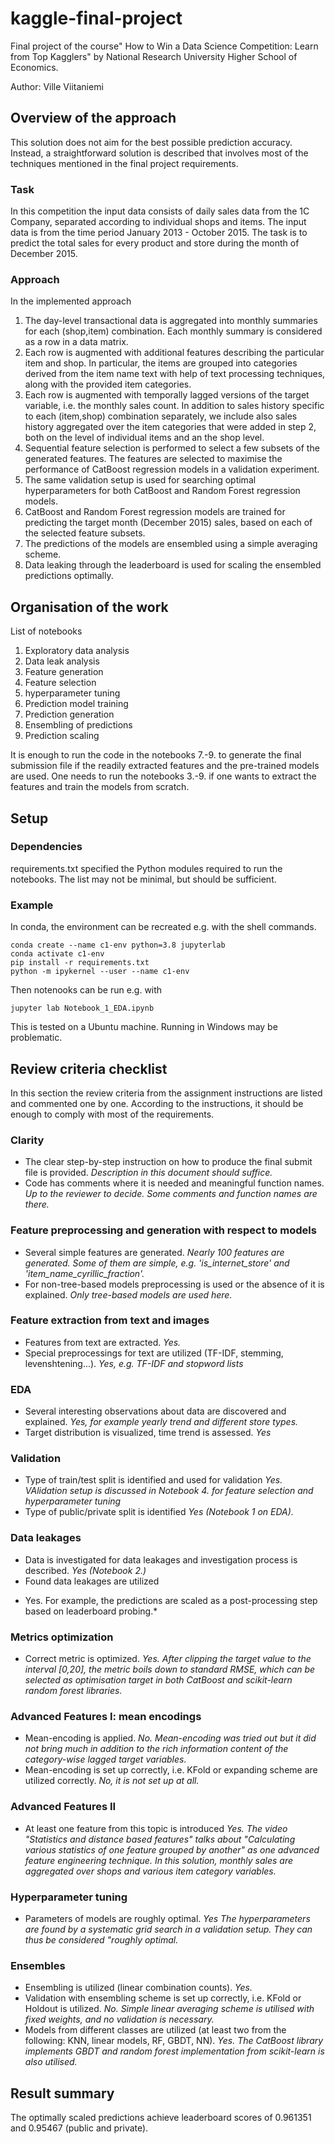# kaggle-final-project
Final project of the course" How to Win a Data Science Competition: Learn from Top Kagglers" by National Research University Higher School of Economics.

Author: Ville Viitaniemi

## Overview of the approach

This solution does not aim for the best possible prediction accuracy. Instead, a straightforward solution is described that involves most of the techniques mentioned in the final project requirements. 

### Task
In this competition the input data consists of daily sales data from the 1C Company, separated according to individual shops and items. The input data
is from the time period January 2013 - October 2015. The task is to predict the total sales for every product and store during the month of December 2015.

### Approach
In the  implemented approach
1. The day-level transactional data is aggregated into monthly summaries for each (shop,item) combination. Each monthly summary is considered as a row in a data matrix.  
2. Each row is augmented with additional features describing the particular item and shop. In particular, the items are grouped into categories derived from the item name text with help of text processing techniques, along with the provided item categories. 
3. Each row is augmented with temporally lagged versions of the target variable, i.e. the monthly sales count. In addition to sales history specific to each (item,shop) combination separately, we include also sales history aggregated over the item categories that were added in step 2, both on the level of individual items and an the shop level.
4. Sequential feature selection is performed to select a few subsets of the generated features. The features are selected to maximise the performance of CatBoost regression
models in a validation experiment.
5. The same validation setup is used for searching  optimal hyperparameters for both CatBoost and Random Forest regression models.
6. CatBoost and Random Forest regression models are trained for predicting the target month (December 2015) sales, based on each of the selected feature subsets.
7. The predictions of the models are ensembled using a simple averaging scheme.
8. Data leaking through the leaderboard is used for scaling 
the ensembled predictions optimally.


## Organisation of the work

List of notebooks
1. Exploratory data analysis
2. Data leak analysis
3. Feature generation
4. Feature selection 
5. hyperparameter tuning
6. Prediction model training 
7. Prediction generation 
8. Ensembling of predictions
9. Prediction scaling

It is enough to run the code in the notebooks 7.-9. to generate the final submission file if the 
readily extracted features and the pre-trained models 
are used. One needs to run the notebooks 3.-9. if one wants 
to extract the features and train the models from scratch. 

## Setup

### Dependencies

requirements.txt specified the Python modules required to run the notebooks. The list may not be minimal,
but should be sufficient.

### Example
In conda, the environment can be recreated e.g. with the shell commands.

```
conda create --name c1-env python=3.8 jupyterlab
conda activate c1-env
pip install -r requirements.txt
python -m ipykernel --user --name c1-env
```
Then notenooks can be run e.g. with
```
jupyter lab Notebook_1_EDA.ipynb
```

This is tested on a Ubuntu machine. Running in Windows may be problematic. 


## Review criteria checklist

In this section the review criteria from the assignment instructions are listed and commented one by one. According to the instructions, 
it should be enough to comply with most of the requirements.

### Clarity

- The clear step-by-step instruction on how to produce the final submit file is provided. *Description in this document should suffice.*
- Code has comments where it is needed and meaningful function names. *Up to the reviewer to decide. Some comments and function names are there.*

### Feature preprocessing and generation with respect to models

- Several simple features are generated. *Nearly 100 features are generated. Some of them are simple, e.g. 'is_internet_store' and 'item_name_cyrillic_fraction'.*
- For non-tree-based models preprocessing is used or the absence of it is explained. *Only tree-based models are used here.*

### Feature extraction from text and images

- Features from text are extracted. *Yes.*
- Special preprocessings for text are utilized (TF-IDF, stemming, levenshtening...). *Yes, e.g. TF-IDF and stopword lists*

### EDA
- Several interesting observations about data are discovered and explained. *Yes, for example yearly trend and different store types.*
- Target distribution is visualized, time trend is assessed. *Yes*

### Validation
- Type of train/test split is identified and used for validation
*Yes. VAlidation setup is discussed in Notebook 4. for feature selection and hyperparameter tuning*
- Type of public/private split is identified
*Yes (Notebook 1 on EDA).*

### Data leakages
- Data is investigated for data leakages and investigation process is described. *Yes (Notebook 2.)*
- Found data leakages are utilized
* Yes. For example, the predictions are scaled as a post-processing step based on leaderboard probing.*
### Metrics optimization
- Correct metric is optimized. *Yes. After clipping the target value to the interval [0,20], the metric boils down to standard RMSE, which can be selected as optimisation target in both CatBoost and scikit-learn random forest libraries.*

### Advanced Features I: mean encodings
- Mean-encoding is applied. *No. Mean-encoding was tried out but it did not bring much in addition to the rich information content of the category-wise lagged target variables.*  
- Mean-encoding is set up correctly, i.e. KFold or expanding scheme are utilized correctly. *No, it is not set up at all.*

### Advanced Features II
- At least one feature from this topic is introduced
*Yes. The video "Statistics and distance based features" talks about "Calculating various statistics of one feature grouped by another" as one advanced feature engineering technique. In this solution, monthly sales are aggregated over shops and various item category variables.* 
### Hyperparameter tuning
- Parameters of models are roughly optimal. *Yes The hyperparameters are found by a systematic grid search in a validation setup. They can thus be considered "roughly optimal.*

### Ensembles
- Ensembling is utilized (linear combination counts). *Yes.*
- Validation with ensembling scheme is set up correctly, i.e. KFold or Holdout is utilized. *No. Simple linear averaging scheme is utilised with fixed weights, and no validation is necessary.*
- Models from different classes are utilized (at least two from the following: KNN, linear models, RF, GBDT, NN). *Yes. The CatBoost library implements GBDT and random forest implementation from scikit-learn is also utilised.*

## Result summary

The optimally scaled predictions achieve leaderboard scores of 0.961351 and 0.95467 (public and private).  
